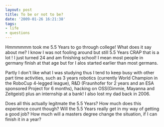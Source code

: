 ```yaml
---
layout: post
title: To be or not to be?
date: '2009-01-26 16:21:38'
tags:
- life
- questions
---
```


Hmmmmmm took me 5.5 Years to go through college! What does it say about me? I know I was not fooling around but still 5.5 Years CRAP that is a lot ! I just turned 24 and am finishing school! I mean most people in germany finish at that age but for I alos started earlier than most germans.

Partly I don't like what I was studying thus I tend to keep busy with other part time activities, such as 3 years robotics (currently World Champion in the RoboCup 4-legged league), R&amp;D (Fraunhofer for 2 years and an ESA sponsored Project for 6 months), hacking on OSS(Gimmie, Mayanna and Zeitgeist) plus an internship at a bank! I also lost my dad back in 2006.

Does all this actually legitmate the 5.5 Years? How much does this experience count though? Will the 5.5 Years really get in my way of getting a good job? How much will a masters degree change the situation, if I can finish it in a year?